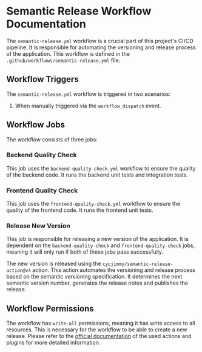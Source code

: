 # Semantic Release Workflow Documentation

The `semantic-release.yml` workflow is a crucial part of this project's CI/CD pipeline. It is responsible for automating
the versioning and release process of the application. This workflow is defined in
the `.github/workflows/semantic-release.yml` file.

## Workflow Triggers

The `semantic-release.yml` workflow is triggered in two scenarios:

1. When manually triggered via the `workflow_dispatch` event.

## Workflow Jobs

The workflow consists of three jobs:

### Backend Quality Check

This job uses the `backend-quality-check.yml` workflow to ensure the quality of the backend code. It runs the backend
unit tests and integration tests.

### Frontend Quality Check

This job uses the `frontend-quality-check.yml` workflow to ensure the quality of the frontend code. It runs the frontend
unit tests.

### Release New Version

This job is responsible for releasing a new version of the application. It is dependent on the `backend-quality-check`
and `frontend-quality-check` jobs, meaning it will only run if both of these jobs pass successfully.

The new version is released using the `cycjimmy/semantic-release-action@v4` action. This action automates the versioning
and release process based on the semantic versioning specification. It determines the next semantic version number,
generates the release notes and publishes the release.

## Workflow Permissions

The workflow has `write-all` permissions, meaning it has write access to all resources. This is necessary for the
workflow to be able to create a new release.
Please refer to the [official documentation](https://github.com/marketplace/actions/action-for-semantic-release) of the
used actions and plugins for more detailed information.
